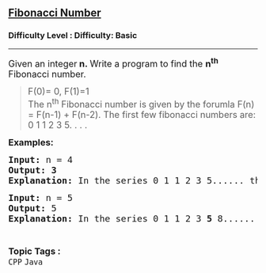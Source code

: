 <h2><a href="https://www.geeksforgeeks.org/problems/fibonacci-number-1605700704--152305/1?&selectedLang=python3">Fibonacci Number</a></h2><h3>Difficulty Level : Difficulty: Basic</h3><hr><div class="problems_problem_content__Xm_eO"><p><span style="font-size: 18px;">Given an integer<strong>&nbsp;n</strong><strong>.&nbsp;</strong>Write a program to find the&nbsp;<strong>n<sup>th</sup></strong> Fibonacci number.</span></p>
<blockquote>
<p><span style="font-size: 18px;">F(0)= 0, F(1)=1<strong><br></strong></span><span style="font-size: 18px;">The n<sup>th</sup>&nbsp;Fibonacci number is given by the forumla F(n) = F(n-1) + F(n-2). The first few fibonacci numbers are: 0 1 1 2 3 5. . . .&nbsp;</span></p>
</blockquote>
<p><span style="font-size: 18px;"><strong>Examples:</strong></span></p>
<pre><span style="font-size: 18px;"><strong>Input: </strong>n = 4
<strong>Output: 3</strong>
<strong>Explanation: </strong>In the series 0 1 1 2 3 5...... the fourth fibonacci number is 3.</span></pre>
<pre><span style="font-size: 18px;"><strong>Input: </strong>n = 5
<strong>Output: </strong>5
<strong>Explanation: </strong>In the series 0 1 1 2 3 <strong>5</strong> 8...... the fifth fibonacci number is 5.</span></pre></div><br><p><span style=font-size:18px><strong>Topic Tags : </strong><br><code>CPP</code>&nbsp;<code>Java</code>&nbsp;